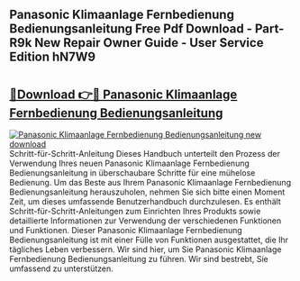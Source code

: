 ## Panasonic Klimaanlage Fernbedienung Bedienungsanleitung Free Pdf Download - Part-R9k New Repair Owner Guide - User Service Edition hN7W9

# <h2><a href="http://df50tm0.blite.top/?on=Panasonic+Klimaanlage+Fernbedienung+Bedienungsanleitung">🔗Download 👉🔴 Panasonic Klimaanlage Fernbedienung Bedienungsanleitung</a></h2>

[![Panasonic Klimaanlage Fernbedienung Bedienungsanleitung new download](https://i.imgur.com/lujVjoI.png)](http://df50tm0.blite.top/?on=Panasonic+Klimaanlage+Fernbedienung+Bedienungsanleitung)
Schritt-für-Schritt-Anleitung Dieses Handbuch unterteilt den Prozess der Verwendung Ihres neuen Panasonic Klimaanlage Fernbedienung Bedienungsanleitung in überschaubare Schritte für eine mühelose Bedienung. Um das Beste aus Ihrem Panasonic Klimaanlage Fernbedienung Bedienungsanleitung herauszuholen, nehmen Sie sich bitte einen Moment Zeit, um dieses umfassende Benutzerhandbuch durchzulesen. Es enthält Schritt-für-Schritt-Anleitungen zum Einrichten Ihres Produkts sowie detaillierte Informationen zur Verwendung der verschiedenen Funktionen und Funktionen. Dieser Panasonic Klimaanlage Fernbedienung Bedienungsanleitung ist mit einer Fülle von Funktionen ausgestattet, die Ihr tägliches Leben verbessern. Wir sind hier, um Sie Panasonic Klimaanlage Fernbedienung Bedienungsanleitung zu führen. Wir sind bestrebt, Sie umfassend zu unterstützen.
